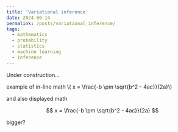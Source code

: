 ```yaml
---
title: 'Variational inference'
date: 2024-06-14
permalink: /posts/variational_inference/
tags:
  - mathematics
  - probability
  - statistics
  - machine learning
  - inference
---
```


Under construction...

example of in-line math \\( x = \frac{-b \pm \sqrt{b^2 - 4ac}}{2a}\\)

and also displayed math 

$$ x = \frac{-b \pm \sqrt{b^2 - 4ac}}{2a} $$

bigger?